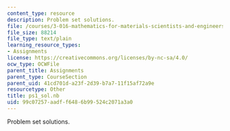 ```yaml
---
content_type: resource
description: Problem set solutions.
file: /courses/3-016-mathematics-for-materials-scientists-and-engineers-fall-2005/99c07257aadff6486b99524c2071a3a0_ps1_sol.nb
file_size: 88214
file_type: text/plain
learning_resource_types:
- Assignments
license: https://creativecommons.org/licenses/by-nc-sa/4.0/
ocw_type: OCWFile
parent_title: Assignments
parent_type: CourseSection
parent_uid: 41cd701d-a23f-2d39-b7a7-11f15af72a9e
resourcetype: Other
title: ps1_sol.nb
uid: 99c07257-aadf-f648-6b99-524c2071a3a0
---
```

Problem set solutions.